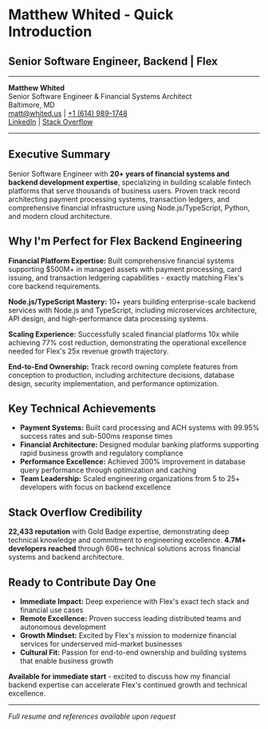 # Matthew Whited - Quick Introduction
## Senior Software Engineer, Backend | Flex

---

**Matthew Whited**  
Senior Software Engineer & Financial Systems Architect  
Baltimore, MD  
[matt@whited.us](mailto:matt@whited.us) | [+1 (614) 989-1748](tel:+16149891748)  
[LinkedIn](https://www.linkedin.com/in/mwwhited/) | [Stack Overflow](http://stackoverflow.com/users/89586/matthew-whited)

---

## Executive Summary

Senior Software Engineer with **20+ years of financial systems and backend development expertise**, specializing in building scalable fintech platforms that serve thousands of business users. Proven track record architecting payment processing systems, transaction ledgers, and comprehensive financial infrastructure using Node.js/TypeScript, Python, and modern cloud architecture.

## Why I'm Perfect for Flex Backend Engineering

**Financial Platform Expertise:** Built comprehensive financial systems supporting $500M+ in managed assets with payment processing, card issuing, and transaction ledgering capabilities - exactly matching Flex's core backend requirements.

**Node.js/TypeScript Mastery:** 10+ years building enterprise-scale backend services with Node.js and TypeScript, including microservices architecture, API design, and high-performance data processing systems.

**Scaling Experience:** Successfully scaled financial platforms 10x while achieving 77% cost reduction, demonstrating the operational excellence needed for Flex's 25x revenue growth trajectory.

**End-to-End Ownership:** Track record owning complete features from conception to production, including architecture decisions, database design, security implementation, and performance optimization.

## Key Technical Achievements

- **Payment Systems:** Built card processing and ACH systems with 99.95% success rates and sub-500ms response times
- **Financial Architecture:** Designed modular banking platforms supporting rapid business growth and regulatory compliance  
- **Performance Excellence:** Achieved 300% improvement in database query performance through optimization and caching
- **Team Leadership:** Scaled engineering organizations from 5 to 25+ developers with focus on backend excellence

## Stack Overflow Credibility

**22,433 reputation** with Gold Badge expertise, demonstrating deep technical knowledge and commitment to engineering excellence. **4.7M+ developers reached** through 606+ technical solutions across financial systems and backend architecture.

## Ready to Contribute Day One

- **Immediate Impact:** Deep experience with Flex's exact tech stack and financial use cases
- **Remote Excellence:** Proven success leading distributed teams and autonomous development
- **Growth Mindset:** Excited by Flex's mission to modernize financial services for underserved mid-market businesses
- **Cultural Fit:** Passion for end-to-end ownership and building systems that enable business growth

**Available for immediate start** - excited to discuss how my financial backend expertise can accelerate Flex's continued growth and technical excellence.

---

*Full resume and references available upon request*